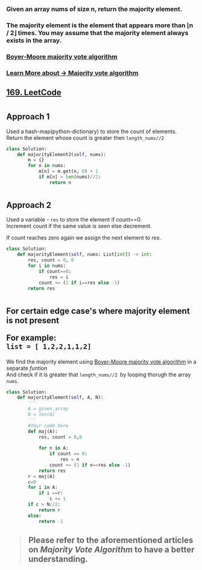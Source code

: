 ### Given an array nums of size n, return the majority element.
### The majority element is the element that appears more than ⌊n / 2⌋ times. You may assume that the majority element always exists in the array.

### [Boyer-Moore majority vote algorithm](https://en.wikipedia.org/wiki/Boyer%E2%80%93Moore_majority_vote_algorithm)
### [Learn More about -> Majority vote algorithm](https://gregable.com/2013/10/majority-vote-algorithm-find-majority.html)

## [169. LeetCode](https://leetcode.com/problems/majority-element/)
#

## Approach 1
Used a hash-map(python-dictionary) to store the count of elements.<br>
Return the element whose count is greater then `length_nums//2`

```python
class Solution:
    def majorityElement2(self, nums):
        m = {}
        for n in nums:
            m[n] = m.get(n, 0) + 1
            if m[n] > len(nums)//2:
                return n

```
#

## Approach 2

Used a variable - `res`  to store the element if count==0.<br>
Increment count if the same value is seen else decrement. 

If count reaches zero again we assign the next element to *res*. 

```python
class Solution:
    def majorityElement(self, nums: List[int]) -> int:
        res, count = 0, 0
        for i in nums:
            if count==0:
                res = i
            count += (1 if i==res else -1)
        return res
```
#

<h2>For certain edge case's where majority element is not present

For example:<br>
`list = [ 1,2,2,1,1,2]`</h2>

We find the majority element using [Boyer-Moore majority vote algorithm](https://en.wikipedia.org/wiki/Boyer%E2%80%93Moore_majority_vote_algorithm) in a separate *funtion* <br>
And check if it is greater that `length_nums//2 `by looping thorugh the array `nums`.

```python
class Solution:
    def majorityElement(self, A, N):
        '''
        A = given_array 
        N = len(A)
        '''
        #Your code here
        def maj(A):
            res, count = 0,0
        
            for n in A:
                if count == 0:
                    res = n
                count += (1 if n==res else -1)
            return res
        r = maj(A)
        c=0
        for i in A:
            if i ==r:
                c += 1
        if c > N//2:
            return r
        else:
            return -1
```
<h2>

> Please refer to the aforementioned articles on *Majority Vote Algorithm* to have a better understanding.
</h2> 